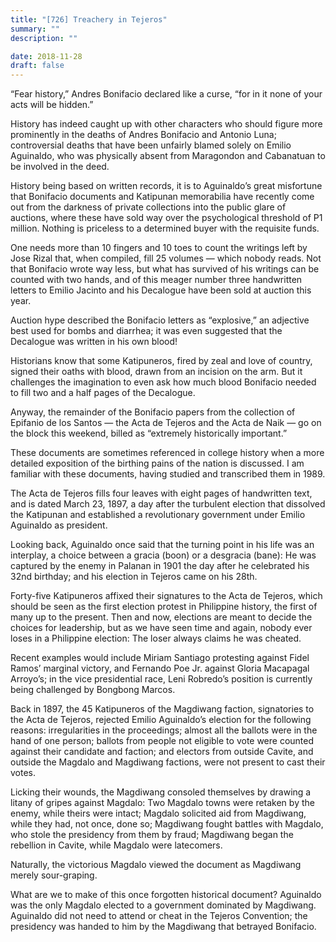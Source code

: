 ```yaml
---
title: "[726] Treachery in Tejeros"
summary: ""
description: ""

date: 2018-11-28
draft: false
---
```


“Fear history,” Andres Bonifacio declared like a curse, “for in it none of your acts will be hidden.”

History has indeed caught up with other characters who should figure more prominently in the deaths of Andres Bonifacio and Antonio Luna; controversial deaths that have been unfairly blamed solely on Emilio Aguinaldo, who was physically absent from Maragondon and Cabanatuan to be involved in the deed.

History being based on written records, it is to Aguinaldo’s great misfortune that Bonifacio documents and Katipunan memorabilia have recently come out from the darkness of private collections into the public glare of auctions, where these have sold way over the psychological threshold of P1 million. Nothing is priceless to a determined buyer with the requisite funds.

One needs more than 10 fingers and 10 toes to count the writings left by Jose Rizal that, when compiled, fill 25 volumes — which nobody reads. Not that Bonifacio wrote way less, but what has survived of his writings can be counted with two hands, and of this meager number three handwritten letters to Emilio Jacinto and his Decalogue have been sold at auction this year.

Auction hype described the Bonifacio letters as “explosive,” an adjective best used for bombs and diarrhea; it was even suggested that the Decalogue was written in his own blood!

Historians know that some Katipuneros, fired by zeal and love of country, signed their oaths with blood, drawn from an incision on the arm. But it challenges the imagination to even ask how much blood Bonifacio needed to fill two and a half pages of the Decalogue.

Anyway, the remainder of the Bonifacio papers from the collection of Epifanio de los Santos — the Acta de Tejeros and the Acta de Naik — go on the block this weekend, billed as “extremely historically important.”

These documents are sometimes referenced in college history when a more detailed exposition of the birthing pains of the nation is discussed. I am familiar with these documents, having studied and transcribed them in 1989.

The Acta de Tejeros fills four leaves with eight pages of handwritten text, and is dated March 23, 1897, a day after the turbulent election that dissolved the Katipunan and established a revolutionary government under Emilio Aguinaldo as president.

Looking back, Aguinaldo once said that the turning point in his life was an interplay, a choice between a gracia (boon) or a desgracia (bane): He was captured by the enemy in Palanan in 1901 the day after he celebrated his 32nd birthday; and his election in Tejeros came on his 28th.

Forty-five Katipuneros affixed their signatures to the Acta de Tejeros, which should be seen as the first election protest in Philippine history, the first of many up to the present. Then and now, elections are meant to decide the choices for leadership, but as we have seen time and again, nobody ever loses in a Philippine election: The loser always claims he was cheated.

Recent examples would include Miriam Santiago protesting against Fidel Ramos’ marginal victory, and Fernando Poe Jr. against Gloria Macapagal Arroyo’s; in the vice presidential race, Leni Robredo’s position is currently being challenged by Bongbong Marcos.

Back in 1897, the 45 Katipuneros of the Magdiwang faction, signatories to the Acta de Tejeros, rejected Emilio Aguinaldo’s election for the following reasons: irregularities in the proceedings; almost all the ballots were in the hand of one person; ballots from people not eligible to vote were counted against their candidate and faction; and electors from outside Cavite, and outside the Magdalo and Magdiwang factions, were not present to cast their votes.

Licking their wounds, the Magdiwang consoled themselves by drawing a litany of gripes against Magdalo: Two Magdalo towns were retaken by the enemy, while theirs were intact; Magdalo solicited aid from Magdiwang, while they had, not once, done so; Magdiwang fought battles with Magdalo, who stole the presidency from them by fraud; Magdiwang began the rebellion in Cavite, while Magdalo were latecomers.

Naturally, the victorious Magdalo viewed the document as Magdiwang merely sour-graping.

What are we to make of this once forgotten historical document? Aguinaldo was the only Magdalo elected to a government dominated by Magdiwang. Aguinaldo did not need to attend or cheat in the Tejeros Convention; the presidency was handed to him by the Magdiwang that betrayed Bonifacio.
